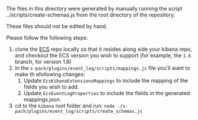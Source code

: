 The files in this directory were generated by manually running the script
../scripts/create-schemas.js from the root directory of the repository.

These files should not be edited by hand.

Please follow the following steps:
1. clone the [ECS](https://github.com/elastic/ecs) repo locally so that it resides along side your kibana repo, and checkout the ECS version you wish to support (for example, the `1.6` branch, for version 1.6)
2. In the `x-pack/plugins/event_log/scripts/mappings.js` file you'll want to make th efollowing changes:
    1. Update `EcsKibanaExtensionsMappings` to include the mapping of the fields you wish to add.
    2. Update `EcsEventLogProperties` to include the fields in the generated mappings.json.
3. cd to the `kibana` root folder and run: `node ./x-pack/plugins/event_log/scripts/create_schemas.js`
